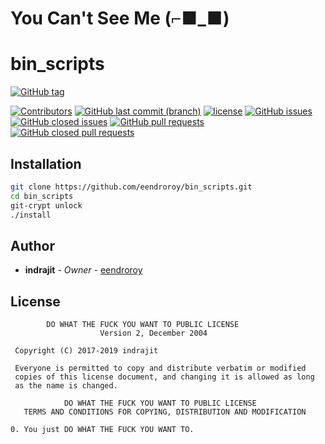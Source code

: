 # You Can't See Me (⌐■_■)

# bin_scripts

[![GitHub tag](https://img.shields.io/github/tag/eendroroy/bin_scripts.svg)](https://github.com/eendroroy/bin_scripts/tags)

[![Contributors](https://img.shields.io/github/contributors/eendroroy/bin_scripts.svg)](https://github.com/eendroroy/bin_scripts/graphs/contributors)
[![GitHub last commit (branch)](https://img.shields.io/github/last-commit/eendroroy/bin_scripts/master.svg)](https://github.com/eendroroy/bin_scripts)
[![license](https://img.shields.io/github/license/eendroroy/bin_scripts.svg)](https://github.com/eendroroy/bin_scripts/blob/master/LICENSE)
[![GitHub issues](https://img.shields.io/github/issues/eendroroy/bin_scripts.svg)](https://github.com/eendroroy/bin_scripts/issues)
[![GitHub closed issues](https://img.shields.io/github/issues-closed/eendroroy/bin_scripts.svg)](https://github.com/eendroroy/bin_scripts/issues?q=is%3Aissue+is%3Aclosed)
[![GitHub pull requests](https://img.shields.io/github/issues-pr/eendroroy/bin_scripts.svg)](https://github.com/eendroroy/bin_scripts/pulls)
[![GitHub closed pull requests](https://img.shields.io/github/issues-pr-closed/eendroroy/bin_scripts.svg)](https://github.com/eendroroy/bin_scripts/pulls?q=is%3Apr+is%3Aclosed)

## Installation

```bash
git clone https://github.com/eendroroy/bin_scripts.git
cd bin_scripts
git-crypt unlock
./install
```

## Author

* **indrajit** - *Owner* - [eendroroy](https://github.com/eendroroy)

## License

```
        DO WHAT THE FUCK YOU WANT TO PUBLIC LICENSE
                    Version 2, December 2004

 Copyright (C) 2017-2019 indrajit

 Everyone is permitted to copy and distribute verbatim or modified
 copies of this license document, and changing it is allowed as long
 as the name is changed.

            DO WHAT THE FUCK YOU WANT TO PUBLIC LICENSE
   TERMS AND CONDITIONS FOR COPYING, DISTRIBUTION AND MODIFICATION

0. You just DO WHAT THE FUCK YOU WANT TO.
```
